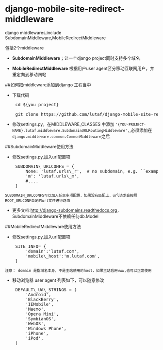 django-mobile-site-redirect-middleware
======================================

django middlewares,include SubdomainMiddleware,MobileRedirectMiddleware

包括2个middleware

- **SubdomainMiddleware**；让一个django project同时支持多个域名

- **MobileRedirectMiddleware** 根据用户user agent区分移动互联网用户，并重定向到移动网站

##如何把middleware添加到django 工程当中

- 下载代码 	
<pre>
	cd ${you project}

	git clone https://github.com/lutaf/django-mobile-site-redirect-middleware
</pre>
- 修改settings.py，在MIDDLEWARE_CLASSES 中添加 `'{YOU-PROJECT-NAME}.lutaf.middleware.SubdomainURLRoutingMiddleware',`,必须添加在`django.middleware.common.CommonMiddleware`之后


##SubdomainMiddleware使用方法

- 修改settings.py,加入url配置项
<pre>
	SUBDOMAIN\_URLCONFS = {
  		None: 'lutaf.urls\_r',  # no subdomain, e.g. ``example.com``
    	'm': 'lutaf.urls\_m',
		#....
	}
</pre>
	SUBDOMAIN_URLCONFS可以加入任意多项配置，如果没有匹配上，url请求会按照ROOT_URLCONF自定的url文件进行路由

- 更多文档:<http://django-subdomains.readthedocs.org>，SubdomainMiddleware不依赖任何db.Model


##MobileRedirectMiddleware使用方法

- 修改settings.py,加入url配置项
<pre>
	SITE_INFO= {
	    'domain':'lutaf.com',
	    'mobile\_host':'m.lutaf.com',
	}
</pre>
	注意： domain 是指域名本身，不是主站使用的host，如果主站启用www,也可以正常使用

- 移动浏览器 user agent 列表如下，可以随意修改
<pre>
	DEFAULT\_UA\_STRINGS = (
	    'Android',
	    'BlackBerry',
	    'IEMobile',
	    'Maemo',
	    'Opera Mini',
	    'SymbianOS',
	    'WebOS',
	    'Windows Phone',
	    'iPhone',
	    'iPod',
	)
</pre>

